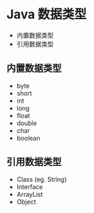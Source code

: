 # Java 数据类型

- 内置数据类型
- 引用数据类型

## 内置数据类型

- byte
- short
- int
- long
- float
- double
- char
- boolean

## 引用数据类型

- Class (eg. String)
- Interface
- ArrayList
- Object